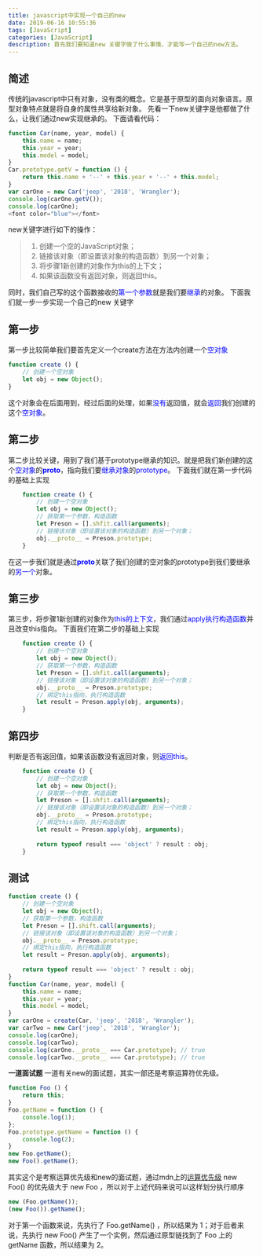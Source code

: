 ```yaml
---
title: javascript中实现一个自己的new
date: 2019-06-16 10:55:36
tags: [JavaScript]
categories: [JavaScript]
description: 首先我们要知道new 关键字做了什么事情，才能写一个自己的new方法。
---
```

## 简述
传统的javascript中只有对象，没有类的概念。它是基于原型的面向对象语言。原型对象特点就是将自身的属性共享给新对象。
先看一下new关键字是他都做了什么，让我们通过new实现继承的。
下面请看代码：
```javascript
function Car(name, year, model) {
    this.name = name;
    this.year = year;
    this.model = model;
}
Car.prototype.getV = function () {
    return this.name + '--' + this.year + '--' + this.model;
}
var carOne = new Car('jeep', '2018', 'Wrangler');
console.log(carOne.getV());
console.log(carOne);
<font color="blue"></font>
```
new关键字进行如下的操作：
> 1. 创建一个空的JavaScript对象；
> 2. 链接该对象（即设置该对象的构造函数）到另一个对象；
> 3. 将步骤1新创建的对象作为this的上下文；
> 4. 如果该函数没有返回对象，则返回this。

同时，我们自己写的这个函数接收的<font color="blue">第一个参数</font>就是我们要<font color="blue">继承</font>的对象。
下面我们就一步一步实现一个自己的new 关键字
## 第一步
第一步比较简单我们要首先定义一个create方法在方法内创建一个<font color="blue">空对象</font>
```javascript
function create () {
    // 创建一个空对象
    let obj = new Object();
}
```
这个对象会在后面用到，经过后面的处理，如果<font color="blue">没有</font>返回值，就会<font color="blue">返回</font>我们创建的这个<font color="blue">空对象</font>。
## 第二步
第二步比较关键，用到了我们基于prototype继承的知识。就是把我们新创建的这个<font color="blue">空对象</font>的<font color="blue">__proto__</font>，指向我们要<font color="blue">继承对象</font>的<font color="blue">prototype</font>。
下面我们就在第一步代码的基础上实现
```javascript
    function create () {
        // 创建一个空对象
        let obj = new Object();
        // 获取第一个参数，构造函数
        let Preson = [].shfit.call(arguments);
        // 链接该对象（即设置该对象的构造函数）到另一个对象；
        obj.__proto__ = Preson.prototype;
    }
```
在这一步我们就是通过<font color="blue">__proto__</font>关联了我们创建的空对象的prototype到我们要继承的<font color="blue">另一个</font>对象。
## 第三步
第三步，将步骤1新创建的对象作为<font color="blue">this的上下文</font>，我们通过<font color="blue">apply执行构造函数</font>并且改变this指向。
下面我们在第二步的基础上实现
```javascript
    function create () {
        // 创建一个空对象
        let obj = new Object();
        // 获取第一个参数，构造函数
        let Preson = [].shfit.call(arguments);
        // 链接该对象（即设置该对象的构造函数）到另一个对象；
        obj.__proto__ = Preson.prototype;
        // 绑定this指向，执行构造函数
        let result = Preson.apply(obj, arguments);
    }
```
## 第四步
判断是否有返回值，如果该函数没有返回对象，则<font color="blue">返回this</font>。
```javascript
    function create () {
        // 创建一个空对象
        let obj = new Object();
        // 获取第一个参数，构造函数
        let Preson = [].shfit.call(arguments);
        // 链接该对象（即设置该对象的构造函数）到另一个对象；
        obj.__proto__ = Preson.prototype;
        // 绑定this指向，执行构造函数
        let result = Preson.apply(obj, arguments);
        
        return typeof result === 'object' ? result : obj;
    }
```
## 测试
```javascript
function create () {
    // 创建一个空对象
    let obj = new Object();
    // 获取第一个参数，构造函数
    let Preson = [].shift.call(arguments);
    // 链接该对象（即设置该对象的构造函数）到另一个对象；
    obj.__proto__ = Preson.prototype;
    // 绑定this指向，执行构造函数
    let result = Preson.apply(obj, arguments);
    
    return typeof result === 'object' ? result : obj;
}
function Car(name, year, model) {
    this.name = name;
    this.year = year;
    this.model = model;
}
var carOne = create(Car, 'jeep', '2018', 'Wrangler');
var carTwo = new Car('jeep', '2018', 'Wrangler');
console.log(carOne);
console.log(carTwo);
console.log(carOne.__proto__ === Car.prototype); // true
console.log(carTwo.__proto__ === Car.prototype); // true
```

**一道面试题**
一道有关new的面试题，其实一部还是考察运算符优先级。
```javascript
function Foo () {
    return this;
}
Foo.getName = function () {
    console.log(1);
};
Foo.prototype.getName = function () {
    console.log(2);
}
new Foo.getName();
new Foo().getName();
```
其实这个是考察运算优先级和new的面试题，通过mdn上的[运算优先级](https://developer.mozilla.org/zh-CN/docs/Web/JavaScript/Reference/Operators/Operator_Precedence)
new Foo() 的优先级大于 new Foo ，所以对于上述代码来说可以这样划分执行顺序
```javascript
new (Foo.getName());
(new Foo()).getName();
```
对于第一个函数来说，先执行了 Foo.getName() ，所以结果为 1；对于后者来说，先执行 new Foo() 产生了一个实例，然后通过原型链找到了 Foo 上的 getName 函数，所以结果为 2。